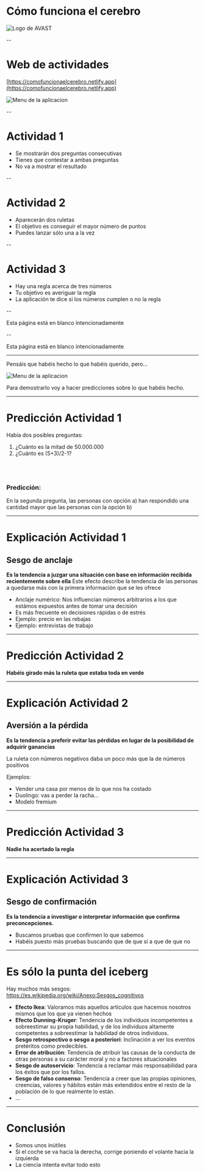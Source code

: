 # Cómo funciona el cerebro

<!-- .element style="text-align:center" -->

![Logo de AVAST](./img/logo.png) <!-- .element style="margin-left: auto; margin-right: auto; display: block" -->

--

# Web de actividades

[https://comofuncionaelcerebro.netlify.app](https://comofuncionaelcerebro.netlify.app)

![Menu de la aplicacion](./img/menu.png) <!-- .element style="margin-left: auto; margin-right: auto; display: block" -->


--

# Actividad 1

- Se mostrarán dos preguntas consecutivas
- Tienes que contestar a ambas preguntas
- No va a mostrar el resultado

--

# Actividad 2

- Aparecerán dos ruletas
- El objetivo es conseguir el mayor número de puntos
- Puedes lanzar sólo una a la vez

--

# Actividad 3

- Hay una regla acerca de tres números
- Tu objetivo es averiguar la regla
- La aplicación te dice si los números cumplen o no la regla

--

Esta página está en blanco intencionadamente

--

Esta página está en blanco intencionadamente

---

Pensáis que habéis hecho lo que habéis querido, pero...
<!-- .element style="text-align:center" -->
![Menu de la aplicacion](./img/emosido_engañado.jpg) <!-- .element style="margin-left: auto; margin-right: auto; display: block" -->

Para demostrarlo voy a hacer predicciones sobre lo que habéis hecho.
<!-- .element style="text-align:center" -->

---

# Predicción Actividad 1

Había dos posibles preguntas:
1) ¿Cuánto es la mitad de 50.000.000
2) ¿Cuánto es (5+3)/2-1?

<br/>
<br/>

### Predicción:

En la segunda pregunta, las personas con opción a) han respondido una cantidad mayor que las personas con la opción b)

---

# Explicación Actividad 1

## Sesgo de anclaje

**Es la tendencia a juzgar una situación con base en información recibida recientemente sobre ella**
Este efecto describe la tendencia de las personas a quedarse más con la primera información que se les ofrece

- Anclaje numérico: Nos influencian números arbitrarios a los que estámos expuestos antes de tomar una decisión
- Es más frecuente en decisiones rápidas o de estrés
- Ejemplo: precio en las rebajas
- Ejemplo: entrevistas de trabajo

---

# Predicción Actividad 2

**Habéis girado más la ruleta que estaba toda en verde**
<!-- .element style="text-align:center" -->

---

# Explicación Actividad 2

## Aversión a la pérdida

**Es la tendencia a preferir evitar las pérdidas en lugar de la posibilidad de adquirir ganancias**

La ruleta con números negativos daba un poco más que la de números positivos

Ejemplos:
- Vender una casa por menos de lo que nos ha costado
- Duolingo: vas a perder la racha...
- Modelo fremium

---

# Predicción Actividad 3

**Nadie ha acertado la regla**
<!-- .element style="text-align:center" -->

---

# Explicación Actividad 3

## Sesgo de confirmación

**Es la tendencia a investigar o interpretar información que confirma preconcepciones.**

- Buscamos pruebas que confirmen lo que sabemos
- Habéis puesto más pruebas buscando que de que sí a que de que no

---

# Es sólo la punta del iceberg

Hay muchos más sesgos: https://es.wikipedia.org/wiki/Anexo:Sesgos_cognitivos

- **Efecto Ikea**: Valoramos más aquellos artículos que hacemos nosotros mismos que los que ya vienen hechos
- **Efecto Dunning-Kruger**: Tendencia de los individuos incompetentes a sobreestimar su propia habilidad, y de los individuos altamente competentes a sobreestimar la habilidad de otros individuos.
- **Sesgo retrospectivo o sesgo a posteriori**: Inclinación a ver los eventos pretéritos como predecibles.
- **Error de atribución**: Tendencia de atribuir las causas de la conducta de otras personas a su carácter moral y no a factores situacionales
- **Sesgo de autoservicio**: Tendencia a reclamar más responsabilidad para los éxitos que por los fallos.
- **Sesgo de falso consenso**: Tendencia a creer que las propias opiniones, creencias, valores y hábitos están más extendidos entre el resto de la población de lo que realmente lo están.
- ...

---

# Conclusión

- Somos unos inútiles
- Si el coche se va hacia la derecha, corrige poniendo el volante hacia la izquierda
- La ciencia intenta evitar todo esto
